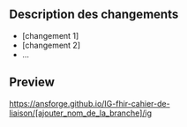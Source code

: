 ## Description des changements

* [changement 1]
* [changement 2]
* ...

## Preview

https://ansforge.github.io/IG-fhir-cahier-de-liaison/[ajouter_nom_de_la_branche]/ig
